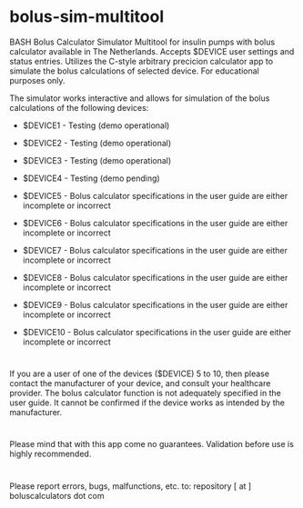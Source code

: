 # bolus-sim-multitool
BASH Bolus Calculator Simulator Multitool for insulin pumps with bolus calculator available in The Netherlands. Accepts $DEVICE user settings and status entries. Utilizes the C-style arbitrary precicion calculator app to simulate the bolus calculations of selected device. For educational purposes only.

The simulator works interactive and allows for simulation of the bolus calculations of the following devices:

- $DEVICE1 - Testing (demo operational)
- $DEVICE2 - Testing (demo operational)
- $DEVICE3 - Testing (demo operational)

- $DEVICE4 - Testing (demo pending)
- $DEVICE5 - Bolus calculator specifications in the user guide are either incomplete or incorrect

- $DEVICE6 - Bolus calculator specifications in the user guide are either incomplete or incorrect
- $DEVICE7 - Bolus calculator specifications in the user guide are either incomplete or incorrect
- $DEVICE8 - Bolus calculator specifications in the user guide are either incomplete or incorrect

- $DEVICE9 - Bolus calculator specifications in the user guide are either incomplete or incorrect

- $DEVICE10 - Bolus calculator specifications in the user guide are either incomplete or incorrect


#
If you are a user of one of the devices ($DEVICE) 5 to 10, then please contact the manufacturer of your device, and consult your healthcare provider. The bolus calculator function is not adequately specified in the user guide. It cannot be confirmed if the device works as intended by the manufacturer. 


#
Please mind that with this app come no guarantees. Validation before use is highly recommended. 

#
Please report errors, bugs, malfunctions, etc. to: repository [ at ] boluscalculators dot com








